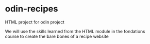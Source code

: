 # odin-recipes
HTML project for odin project

We will use the skills learned from the HTML module in the fondations course to create the bare bones of a recipe website
